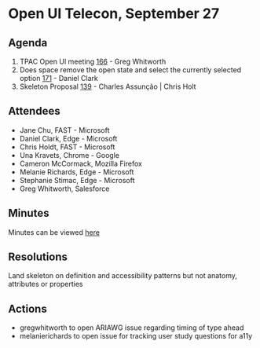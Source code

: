 # Open UI Telecon, September 27

## Agenda

1. TPAC Open UI meeting [166](https://github.com/openui/open-ui/issues/166) - Greg Whitworth
2. Does space remove the open state and select the currently selected option [171](https://github.com/openui/open-ui/issues/171) - Daniel Clark
3. Skeleton Proposal [139](https://github.com/openui/open-ui/issues/139) - Charles Assunção | Chris Holt

## Attendees
* Jane Chu, FAST - Microsoft
* Daniel Clark, Edge - Microsoft
* Chris Holdt, FAST - Microsoft
* Una Kravets, Chrome - Google
* Cameron McCormack, Mozilla Firefox
* Melanie Richards, Edge - Microsoft
* Stephanie Stimac, Edge - Microsoft
* Greg Whitworth, Salesforce

## Minutes
Minutes can be viewed [here](https://www.w3.org/2020/09/10-openui-minutes.html)

## Resolutions
Land skeleton on definition and accessibility patterns but not anatomy, attributes or properties

## Actions
* gregwhitworth to open ARIAWG issue regarding timing of type ahead
* melanierichards to open issue for tracking user study questions for a11y
